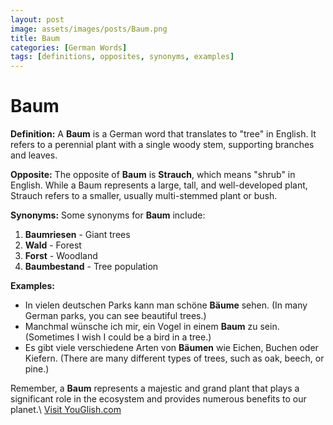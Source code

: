 ```yaml
---
layout: post
image: assets/images/posts/Baum.png
title: Baum
categories: [German Words]
tags: [definitions, opposites, synonyms, examples]
---
```


# Baum

**Definition:** A **Baum** is a German word that translates to "tree" in English. It refers to a perennial plant with a single woody stem, supporting branches and leaves. 

**Opposite:** The opposite of **Baum** is **Strauch**, which means "shrub" in English. While a Baum represents a large, tall, and well-developed plant, Strauch refers to a smaller, usually multi-stemmed plant or bush.

**Synonyms:** Some synonyms for **Baum** include:

1. **Baumriesen** - Giant trees
2. **Wald** - Forest
3. **Forst** - Woodland
4. **Baumbestand** - Tree population

**Examples:**

- In vielen deutschen Parks kann man schöne **Bäume** sehen. (In many German parks, you can see beautiful trees.)
- Manchmal wünsche ich mir, ein Vogel in einem **Baum** zu sein. (Sometimes I wish I could be a bird in a tree.)
- Es gibt viele verschiedene Arten von **Bäumen** wie Eichen, Buchen oder Kiefern. (There are many different types of trees, such as oak, beech, or pine.)

Remember, a **Baum** represents a majestic and grand plant that plays a significant role in the ecosystem and provides numerous benefits to our planet.\ <a id="yg-widget-0" class="youglish-widget" data-query="Baum" data-lang="german" data-components="8412" data-auto-start="0" data-bkg-color="theme_light" data-title="How%20to%20pronounce%20Baum%20in%20German"  rel="nofollow" href="https://youglish.com">Visit YouGlish.com</a><script async src="https://youglish.com/public/emb/widget.js" charset="utf-8"></script>
